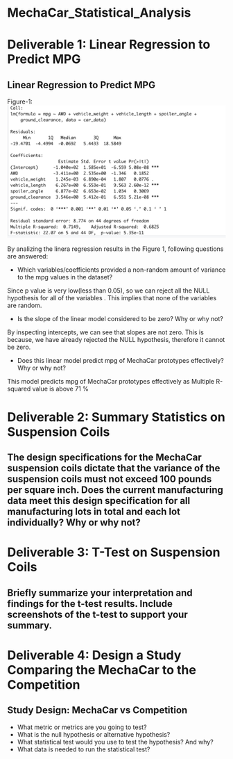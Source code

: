 # MechaCar_Statistical_Analysis

# Deliverable 1: Linear Regression to Predict MPG
## Linear Regression to Predict MPG

Figure-1:![Linear Regression](https://github.com/FatimaJHussain/MechaCar_Statistical_Analysis/blob/main/model.png)

By analizing the linera regression results in the Figure 1, following questions are answered:

* Which variables/coefficients provided a non-random amount of variance to the mpg values in the dataset?

Since p value is very low(less than 0.05), so we can reject all the NULL hypothesis for all of the variables . This implies that none of the variables are random.

* Is the slope of the linear model considered to be zero? Why or why not?

By inspecting intercepts, we can see that slopes are not zero. This is because, we have already rejected the NULL hypothesis, therefore it cannot be zero.

* Does this linear model predict mpg of MechaCar prototypes effectively? Why or why not?

This model predicts mpg of MechaCar prototypes effectively as Multiple R-squared value is above 71 % 
# Deliverable 2: Summary Statistics on Suspension Coils

## The design specifications for the MechaCar suspension coils dictate that the variance of the suspension coils must not exceed 100 pounds per square inch. Does the current manufacturing data meet this design specification for all manufacturing lots in total and each lot individually? Why or why not?

# Deliverable 3: T-Test on Suspension Coils
## Briefly summarize your interpretation and findings for the t-test results. Include screenshots of the t-test to support your summary.
# Deliverable 4: Design a Study Comparing the MechaCar to the Competition

## Study Design: MechaCar vs Competition

* What metric or metrics are you going to test?
* What is the null hypothesis or alternative hypothesis?
* What statistical test would you use to test the hypothesis? And why?
* What data is needed to run the statistical test?

